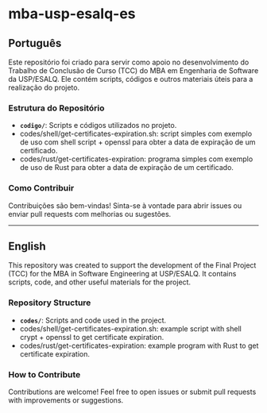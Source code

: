 # mba-usp-esalq-es

## Português

Este repositório foi criado para servir como apoio no desenvolvimento do Trabalho de Conclusão de Curso (TCC) do MBA em Engenharia de Software da USP/ESALQ. Ele contém scripts, códigos e outros materiais úteis para a realização do projeto.

### Estrutura do Repositório

- **`codigo/`**: Scripts e códigos utilizados no projeto.
- codes/shell/get-certificates-expiration.sh: script simples com exemplo de uso com shell script + openssl para obter a data de expiração de um certificado.
- codes/rust/get-certificates-expiration: programa simples com exemplo de uso de Rust para obter a data de expiração de um certificado.

### Como Contribuir

Contribuições são bem-vindas! Sinta-se à vontade para abrir issues ou enviar pull requests com melhorias ou sugestões.

---

## English

This repository was created to support the development of the Final Project (TCC) for the MBA in Software Engineering at USP/ESALQ. It contains scripts, code, and other useful materials for the project.

### Repository Structure

- **`codes/`**: Scripts and code used in the project.
- codes/shell/get-certificates-expiration.sh: example script with shell crypt + openssl to get certificate expiration.
- codes/rust/get-certificates-expiration: example program with Rust to get certificate expiration.

### How to Contribute

Contributions are welcome! Feel free to open issues or submit pull requests with improvements or suggestions.
